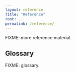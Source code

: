 ```yaml
---
layout: reference
Title: "Reference"
root: ..
permalink: /reference/
---
```


FIXME: more reference material.

## Glossary

FIXME: glossary.
